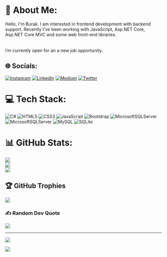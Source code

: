 # 💫 About Me:
Hello, I'm Burak. I am interested in frontend development with backend support. Recently I've been working with JavaScript, Asp.NET Core, Asp.NET Core MVC and some web front-end libraries.<br> <br> <br>I’m currently open for an a new job opportunity.


## 🌐 Socials:
[![Instagram](https://img.shields.io/badge/Instagram-%23E4405F.svg?logo=Instagram&logoColor=white)](https://instagram.com/burakkdev) [![LinkedIn](https://img.shields.io/badge/LinkedIn-%230077B5.svg?logo=linkedin&logoColor=white)](https://linkedin.com/in/burakgoturler) [![Medium](https://img.shields.io/badge/Medium-12100E?logo=medium&logoColor=white)](https://medium.com/@burakkdev) [![Twitter](https://img.shields.io/badge/Twitter-%231DA1F2.svg?logo=Twitter&logoColor=white)](https://twitter.com/burakkdev) 

# 💻 Tech Stack:
![C#](https://img.shields.io/badge/c%23-%23239120.svg?style=for-the-badge&logo=c-sharp&logoColor=white) ![HTML5](https://img.shields.io/badge/html5-%23E34F26.svg?style=for-the-badge&logo=html5&logoColor=white) ![CSS3](https://img.shields.io/badge/css3-%231572B6.svg?style=for-the-badge&logo=css3&logoColor=white) ![JavaScript](https://img.shields.io/badge/javascript-%23323330.svg?style=for-the-badge&logo=javascript&logoColor=%23F7DF1E) ![Bootstrap](https://img.shields.io/badge/bootstrap-%23563D7C.svg?style=for-the-badge&logo=bootstrap&logoColor=white) ![MicrosoftSQLServer](https://img.shields.io/badge/Microsoft%20SQL%20Sever-CC2927?style=for-the-badge&logo=microsoft%20sql%20server&logoColor=white) ![MicrosoftSQLServer](https://img.shields.io/badge/Microsoft%20SQL%20Sever-CC2927?style=for-the-badge&logo=microsoft%20sql%20server&logoColor=white) ![MySQL](https://img.shields.io/badge/mysql-%2300f.svg?style=for-the-badge&logo=mysql&logoColor=white) ![SQLite](https://img.shields.io/badge/sqlite-%2307405e.svg?style=for-the-badge&logo=sqlite&logoColor=white)
# 📊 GitHub Stats:
![](https://github-readme-stats.vercel.app/api?username=BurakGoturler&theme=slateorange&hide_border=false&include_all_commits=true&count_private=true)<br/>
![](https://github-readme-streak-stats.herokuapp.com/?user=BurakGoturler&theme=slateorange&hide_border=false)<br/>
![](https://github-readme-stats.vercel.app/api/top-langs/?username=BurakGoturler&theme=slateorange&hide_border=false&include_all_commits=true&count_private=true&layout=compact)

## 🏆 GitHub Trophies
![](https://github-profile-trophy.vercel.app/?username=BurakGoturler&theme=radical&no-frame=false&no-bg=false&margin-w=4)

### ✍️ Random Dev Quote
![](https://quotes-github-readme.vercel.app/api?type=horizontal&theme=dark)

---
[![](https://visitcount.itsvg.in/api?id=BurakGoturler&icon=3&color=11)](https://visitcount.itsvg.in)

<!-- Proudly created with GPRM ( https://gprm.itsvg.in ) -->
<img src="https://user-images.githubusercontent.com/73097560/115834477-dbab4500-a447-11eb-908a-139a6edaec5c.gif">
<br>
<br>
